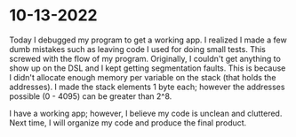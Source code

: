 # 10-13-2022

Today I debugged my program to get a working app. I realized I made a few dumb mistakes such as leaving code I used for doing small tests. This
screwed with the flow of my program. Originally, I couldn't get anything to show up on the DSL and I kept getting segmentation faults. This is
because I didn't allocate enough memory per variable on the stack (that holds the addresses). I made the stack elements 1 byte each; however the
addresses possible (0 - 4095) can be greater than 2^8.

I have a working app; however, I believe my code is unclean and cluttered. Next time, I will organize my code and produce the final product.